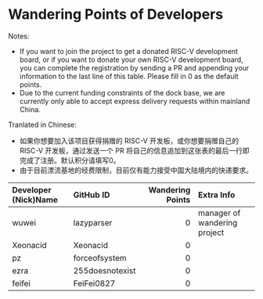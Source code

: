 # Wandering Points of Developers

Notes:
- If you want to join the project to get a donated RISC-V development board, or if you want to donate your own RISC-V development board, you can complete the registration by sending a PR and appending your information to the last line of this table. Please fill in 0 as the default points.
- Due to the current funding constraints of the dock base, we are currently only able to accept express delivery requests within mainland China.


Tranlated in Chinese:
- 如果你想要加入该项目获得捐赠的 RISC-V 开发板，或你想要捐赠自己的 RISC-V 开发板，通过发送一个 PR 将自己的信息追加到这张表的最后一行即完成了注册。默认积分请填写0。
- 由于目前漂流基地的经费限制，目前仅有能力接受中国大陆境内的快递要求。



| Developer (Nick)Name | GitHub ID            | Wandering Points | Extra Info |
| :-------------------- | :------------------- | ---------------: | :--------- |
| wuwei | lazyparser | 0 | manager of wandering project |
| Xeonacid | Xeonacid | 0 | |
| pz | forceofsystem | 0 |  |
| ezra | 255doesnotexist | 0 |  |
| feifei | FeiFei0827 | 0 |  |
